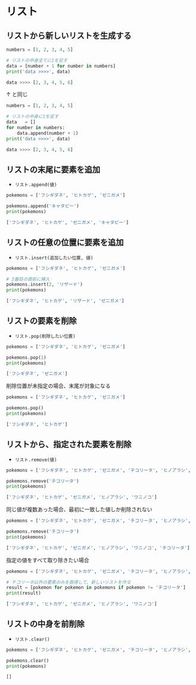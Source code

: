 # リスト

## リストから新しいリストを生成する

```python
numbers = [1, 2, 3, 4, 5]

# リストの中身全てに1を足す
data = [number + 1 for number in numbers]
print('data >>>>', data)
```

```python
data >>>> [2, 3, 4, 5, 6]
```

↑ と同じ

```python
numbers = [1, 2, 3, 4, 5]

# リストの中身に1を足す
data   = []
for number in numbers:
    data.append(number + 1)
print('data >>>>', data)
```

```python
data >>>> [2, 3, 4, 5, 6]
```

## リストの末尾に要素を追加

- `リスト.append(値)`

```python
pokemons = ['フシギダネ', 'ヒトカゲ', 'ゼニガメ']

pokemons.append('キャタピー')
print(pokemons)
```

```python
['フシギダネ', 'ヒトカゲ', 'ゼニガメ', 'キャタピー']
```

## リストの任意の位置に要素を追加

- `リスト.insert(追加したい位置, 値)`

```python
pokemons = ['フシギダネ', 'ヒトカゲ', 'ゼニガメ']

# 2番目の直前に挿入
pokemons.insert(2, 'リザード')
print(pokemons)
```

```python
['フシギダネ', 'ヒトカゲ', 'リザード', 'ゼニガメ']
```

## リストの要素を削除

- `リスト.pop(削除したい位置)`

```python
pokemons = ['フシギダネ', 'ヒトカゲ', 'ゼニガメ']

pokemons.pop(1)
print(pokemons)
```

```python
['フシギダネ', 'ゼニガメ']
```

削除位置が未指定の場合、末尾が対象になる

```python
pokemons = ['フシギダネ', 'ヒトカゲ', 'ゼニガメ']

pokemons.pop()
print(pokemons)
```

```python
['フシギダネ', 'ヒトカゲ']
```

## リストから、指定された要素を削除

- `リスト.remove(値)`

```python
pokemons = ['フシギダネ', 'ヒトカゲ', 'ゼニガメ', 'チコリータ', 'ヒノアラシ', 'ワニノコ']

pokemons.remove('チコリータ')
print(pokemons)
```

```python
['フシギダネ', 'ヒトカゲ', 'ゼニガメ', 'ヒノアラシ', 'ワニノコ']
```

同じ値が複数あった場合、最初に一致した値しか削除されない

```python
pokemons = ['フシギダネ', 'ヒトカゲ', 'ゼニガメ', 'チコリータ', 'ヒノアラシ', 'ワニノコ', 'チコリータ']

pokemons.remove('チコリータ')
print(pokemons)
```

```python
['フシギダネ', 'ヒトカゲ', 'ゼニガメ', 'ヒノアラシ', 'ワニノコ', 'チコリータ']
```

指定の値をすべて取り除きたい場合

```python
pokemons = ['フシギダネ', 'ヒトカゲ', 'ゼニガメ', 'チコリータ', 'ヒノアラシ', 'ワニノコ', 'チコリータ']

# チコリータ以外の要素のみを取得して、新しいリストを作る
result = [pokemon for pokemon in pokemons if pokemon != 'チコリータ'] 
print(result)
```

```python
['フシギダネ', 'ヒトカゲ', 'ゼニガメ', 'ヒノアラシ', 'ワニノコ']
```

## リストの中身を前削除

- `リスト.clear()`

```python
pokemons = ['フシギダネ', 'ヒトカゲ', 'ゼニガメ', 'チコリータ', 'ヒノアラシ', 'ワニノコ']

pokemons.clear()
print(pokemons)
```

```python
[]
```
